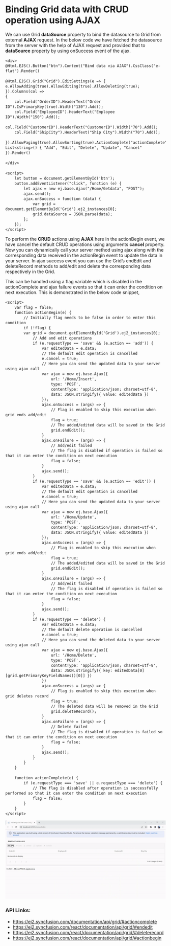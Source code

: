 # Binding Grid data with CRUD operation using AJAX

We can use Grid **dataSource** property to bind the datasource to Grid from external **AJAX** request. In the below code we have fetched the datasource from the server with the help of AJAX request and provided that to **dataSource** property by using onSuccess event of the ajax.

```
<div>
@Html.EJS().Button("btn").Content("Bind data via AJAX").CssClass("e-flat").Render()

@Html.EJS().Grid("Grid").EditSettings(e => { e.AllowAdding(true).AllowEditing(true).AllowDeleting(true); }).Columns(col =>
{
    col.Field("OrderID").HeaderText("Order ID").IsPrimaryKey(true).Width("130").Add();
    col.Field("EmployeeID").HeaderText("Employee ID").Width("150").Add();
    col.Field("CustomerID").HeaderText("CustomerID").Width("70").Add();
    col.Field("ShipCity").HeaderText("Ship City").Width("70").Add();

}).AllowPaging(true).AllowSorting(true).ActionComplete("actionComplete").ActionBegin("actionBegin").Toolbar(new List<string>() { "Add", "Edit", "Delete", "Update", "Cancel" }).Render()

</div>

<script>
    let button = document.getElementById('btn');
    button.addEventListener("click", function (e) {
        let ajax = new ej.base.Ajax("/Home/Getdata", "POST");
        ajax.send();
        ajax.onSuccess = function (data) {
            var grid = document.getElementById('Grid').ej2_instances[0];
            grid.dataSource = JSON.parse(data);
        };
    });
</script>
```

To perform the **CRUD** actions using **AJAX** here in the actionBegin event, we have cancel the default CRUD operations using arguments **cancel** property. Now you can dynamically call your server method using ajax along with the corresponding data received in the actionBegin event to update the data in your server. In ajax success event you can use the Grid’s endEdit and deleteRecord methods to add/edit and delete the corresponding data respectively in the Grid.

This can be handled using a flag variable which is disabled in the actionComplete and ajax failure events so that it can enter the condition on next execution. This is demonstrated in the below code snippet,

```
<script>
    var flag = false;
    function actionBegin(e) {
        // Initially flag needs to be false in order to enter this condition
        if (!flag) {
        var grid = document.getElementById('Grid').ej2_instances[0];
            // Add and edit operations
            if (e.requestType == 'save' && (e.action == 'add')) {
                var editedData = e.data;
                // The default edit operation is cancelled
                e.cancel = true;
                // Here you can send the updated data to your server using ajax call
                var ajax = new ej.base.Ajax({
                    url: '/Home/Insert',
                    type: 'POST',
                    contentType: 'application/json; charset=utf-8',
                    data: JSON.stringify({ value: editedData })
                });
                ajax.onSuccess = (args) => {
                    // Flag is enabled to skip this execution when grid ends add/edit
                    flag = true;
                    // The added/edited data will be saved in the Grid
                    grid.endEdit();
                }
                ajax.onFailure = (args) => {
                    // Add/edit failed
                    // The flag is disabled if operation is failed so that it can enter the condition on next execution
                    flag = false;
                }
                ajax.send();
            }
            if (e.requestType == 'save' && (e.action == 'edit')) {
                var editedData = e.data;
                // The default edit operation is cancelled
                e.cancel = true;
                // Here you can send the updated data to your server using ajax call
                var ajax = new ej.base.Ajax({
                    url: '/Home/Update',
                    type: 'POST',
                    contentType: 'application/json; charset=utf-8',
                    data: JSON.stringify({ value: editedData })
                });
                ajax.onSuccess = (args) => {
                    // Flag is enabled to skip this execution when grid ends add/edit
                    flag = true;
                    // The added/edited data will be saved in the Grid
                    grid.endEdit();
                }
                ajax.onFailure = (args) => {
                    // Add/edit failed
                    // The flag is disabled if operation is failed so that it can enter the condition on next execution
                    flag = false;
                }
                ajax.send();
            }
            if (e.requestType == 'delete') {
                var editedData = e.data;
                // The default delete operation is cancelled
                e.cancel = true;
                // Here you can send the deleted data to your server using ajax call
                var ajax = new ej.base.Ajax({
                    url: '/Home/Delete',
                    type: 'POST',
                    contentType: 'application/json; charset=utf-8',
                    data: JSON.stringify({ key: editedData[0][grid.getPrimaryKeyFieldNames()[0]] })
                })
                ajax.onSuccess = (args) => {
                    // Flag is enabled to skip this execution when grid deletes record
                    flag = true;
                    // The deleted data will be removed in the Grid
                    grid.deleteRecord();
                }
                ajax.onFailure = (args) => {
                    // Delete failed
                    // The flag is disabled if operation is failed so that it can enter the condition on next execution
                    flag = false;
                }
                ajax.send();
            }
        }
    }

    function actionComplete(e) {
        if (e.requestType === 'save' || e.requestType === 'delete') {
            // The flag is disabled after operation is successfully performed so that it can enter the condition on next execution
            flag = false;
        }
    }
</script>
```

![](https://github.com/rajapandiravi1009/AjaxBindingWithCrud/blob/main/ezgif-5-a45c6cad66.gif)

### API Links:

  * https://ej2.syncfusion.com/documentation/api/grid/#actioncomplete
  * https://ej2.syncfusion.com/react/documentation/api/grid/#endedit
  * https://ej2.syncfusion.com/react/documentation/api/grid/#deleterecord
  * https://ej2.syncfusion.com/react/documentation/api/grid/#actionbegin
